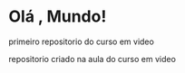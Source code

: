 # Olá , Mundo!
 primeiro repositorio do curso em video

 repositorio criado na aula do curso em video
 

